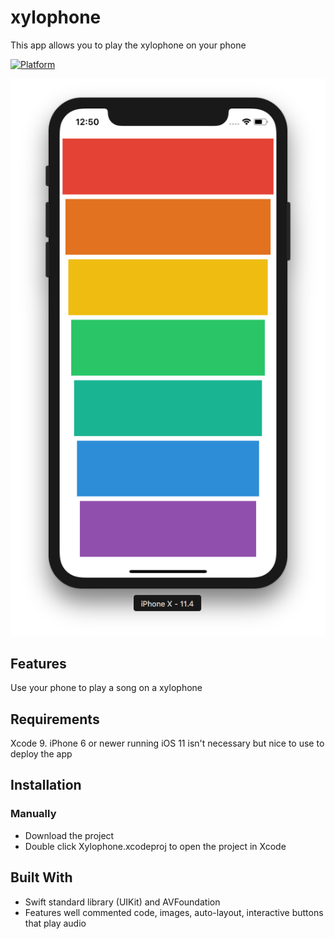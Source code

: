 # xylophone
This app allows you to play the xylophone on your phone

[![Platform](https://img.shields.io/cocoapods/p/LFAlertController.svg?style=flat)](http://cocoapods.org/pods/LFAlertController)

![Alt text](/xyloscreenshot.png)

## Features
Use your phone to play a song on a xylophone

## Requirements
Xcode 9. iPhone 6 or newer running iOS 11 isn't necessary but nice to use to deploy the app

## Installation
### Manually
- Download the project
- Double click Xylophone.xcodeproj to open the project in Xcode

## Built With
- Swift standard library (UIKit) and AVFoundation
- Features well commented code, images, auto-layout, interactive buttons that play audio
